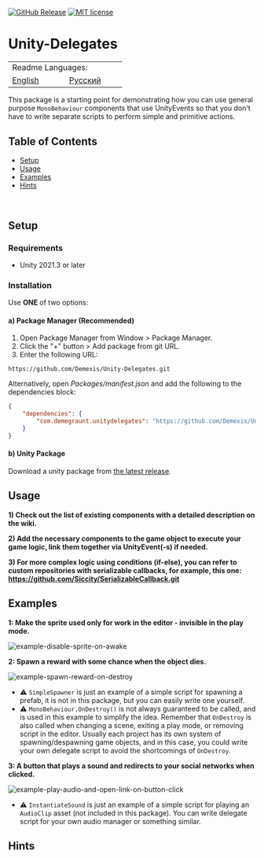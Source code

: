 [![GitHub Release](https://img.shields.io/github/v/release/Demexis/Unity-Delegates.svg)](https://github.com/Demexis/Unity-Delegates/releases/latest)
[![MIT license](https://img.shields.io/badge/license-MIT-blue.svg)](LICENSE)
# Unity-Delegates

<table>
  <tr></tr>
  <tr>
    <td colspan="3">Readme Languages:</td>
  </tr>
  <tr></tr>
  <tr>
    <td nowrap width="100">
      <a href="https://github.com/Demexis/Unity-Delegates">
        <span>English</span>
      </a>  
    </td>
    <td nowrap width="100">
      <a href="https://github.com/Demexis/Unity-Delegates/blob/main/README-RU.md">
        <span>Русский</span>
      </a>  
    </td>
  </tr>
</table>

This package is a starting point for demonstrating how you can use general purpose `MonoBehaviour` components that use UnityEvents so that you don't have to write separate scripts to perform simple and primitive actions.

## Table of Contents
- [Setup](#setup)
- [Usage](#usage)
- [Examples](#examples)
- [Hints](#hints)

<br>

## Setup

### Requirements

* Unity 2021.3 or later

### Installation

Use __ONE__ of two options:

#### a) Package Manager (Recommended)
1. Open Package Manager from Window > Package Manager.
2. Click the "+" button > Add package from git URL.
3. Enter the following URL:
```
https://github.com/Demexis/Unity-Delegates.git
```

Alternatively, open *Packages/manifest.json* and add the following to the dependencies block:

```json
{
    "dependencies": {
        "com.demegraunt.unitydelegates": "https://github.com/Demexis/Unity-Delegates.git"
    }
}
```

#### b) Unity Package
Download a unity package from [the latest release](../../releases).

## Usage

__1) Check out the list of existing components with a detailed description on the wiki.__

__2) Add the necessary components to the game object to execute your game logic, link them together via UnityEvent(-s) if needed.__

__3) For more complex logic using conditions (if-else), you can refer to custom repositories with serializable callbacks, for example, this one: https://github.com/Siccity/SerializableCallback.git__

## Examples
__1: Make the sprite used only for work in the editor - invisible in the play mode.__

![example-disable-sprite-on-awake](https://github.com/user-attachments/assets/5d31c140-92eb-487b-ab2d-a8fa2470bc2e)

__2: Spawn a reward with some chance when the object dies.__

![example-spawn-reward-on-destroy](https://github.com/user-attachments/assets/142f5ffa-90c6-4189-993e-3188cc0f6ec0)

* ⚠️ `SimpleSpawner` is just an example of a simple script for spawning a prefab, it is not in this package, but you can easily write one yourself.
* ⚠️ `MonoBehaviour.OnDestroy()` is not always guaranteed to be called, and is used in this example to simplify the idea. Remember that `OnDestroy` is also called when changing a scene, exiting a play mode, or removing script in the editor. Usually each project has its own system of spawning/despawning game objects, and in this case, you could write your own delegate script to avoid the shortcomings of `OnDestroy`.

__3: A button that plays a sound and redirects to your social networks when clicked.__

![example-play-audio-and-open-link-on-button-click](https://github.com/user-attachments/assets/0be44fdc-b008-4e82-9d3c-fb01c20daae2)

* ⚠️ `InstantiateSound` is just an example of a simple script for playing an `AudioClip` asset (not included in this package). You can write delegate script for your own audio manager or something similar.

## Hints
